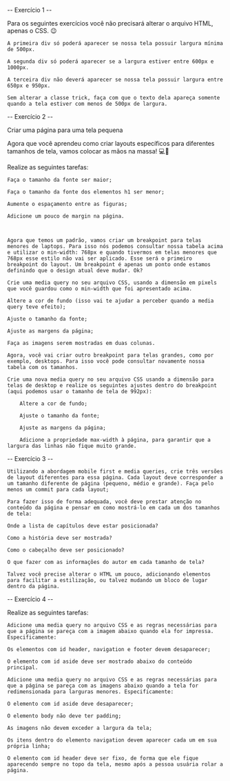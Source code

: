 -- Exercício 1 --

 Para os seguintes exercícios você não precisará alterar o arquivo HTML, apenas o CSS. 😉

    A primeira div só poderá aparecer se nossa tela possuir largura mínima de 500px.

    A segunda div só poderá aparecer se a largura estiver entre 600px e 1000px.

    A terceira div não deverá aparecer se nossa tela possuir largura entre 650px e 950px.

    Sem alterar a classe trick, faça com que o texto dela apareça somente quando a tela estiver com menos de 500px de largura.

-- Exercício 2 --

Criar uma página para uma tela pequena

Agora que você aprendeu como criar layouts específicos para diferentes tamanhos de tela, vamos colocar as mãos na massa! 💻📲

 Realize as seguintes tarefas:

    Faça o tamanho da fonte ser maior;

    Faça o tamanho da fonte dos elementos h1 ser menor;

    Aumente o espaçamento entre as figuras;

    Adicione um pouco de margin na página.



    Agora que temos um padrão, vamos criar um breakpoint para telas menores de laptops. Para isso nós podemos consultar nossa tabela acima e utilizar o min-width: 768px e quando tivermos em telas menores que 768px esse estilo não vai ser aplicado. Esse será o primeiro breakpoint do layout. Um breakpoint é apenas um ponto onde estamos definindo que o design atual deve mudar. Ok?

    Crie uma media query no seu arquivo CSS, usando a dimensão em pixels que você guardou como o min-width que foi apresentado acima.

    Altere a cor de fundo (isso vai te ajudar a perceber quando a media query teve efeito);

    Ajuste o tamanho da fonte;

    Ajuste as margens da página;

    Faça as imagens serem mostradas em duas colunas.

    Agora, você vai criar outro breakpoint para telas grandes, como por exemplo, desktops. Para isso você pode consultar novamente nossa tabela com os tamanhos.

    Crie uma nova media query no seu arquivo CSS usando a dimensão para telas de desktop e realize os seguintes ajustes dentro do breakpoint (aqui podemos usar o tamanho de tela de 992px):

        Altere a cor de fundo;

        Ajuste o tamanho da fonte;

        Ajuste as margens da página;

        Adicione a propriedade max-width à página, para garantir que a largura das linhas não fique muito grande.
        

-- Exercício 3 --    

    Utilizando a abordagem mobile first e media queries, crie três versões de layout diferentes para essa página. Cada layout deve corresponder a um tamanho diferente de página (pequeno, médio e grande). Faça pelo menos um commit para cada layout;

    Para fazer isso de forma adequada, você deve prestar atenção no conteúdo da página e pensar em como mostrá-lo em cada um dos tamanhos de tela:

    Onde a lista de capítulos deve estar posicionada?

    Como a história deve ser mostrada?

    Como o cabeçalho deve ser posicionado?

    O que fazer com as informações do autor em cada tamanho de tela?

    Talvez você precise alterar o HTML um pouco, adicionando elementos para facilitar a estilização, ou talvez mudando um bloco de lugar dentro da página.

-- Exercício 4 -- 

 Realize as seguintes tarefas:

    Adicione uma media query no arquivo CSS e as regras necessárias para que a página se pareça com a imagem abaixo quando ela for impressa. Especificamente:

    Os elementos com id header, navigation e footer devem desaparecer;

    O elemento com id aside deve ser mostrado abaixo do conteúdo principal.

    Adicione uma media query no arquivo CSS e as regras necessárias para que a página se pareça com as imagens abaixo quando a tela for redimensionada para larguras menores. Especificamente:

    O elemento com id aside deve desaparecer;

    O elemento body não deve ter padding;

    As imagens não devem exceder a largura da tela;

    Os itens dentro do elemento navigation devem aparecer cada um em sua própria linha;

    O elemento com id header deve ser fixo, de forma que ele fique aparecendo sempre no topo da tela, mesmo após a pessoa usuária rolar a página.





